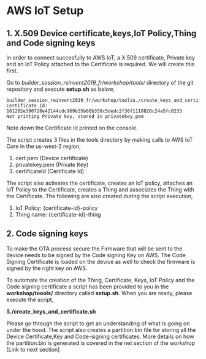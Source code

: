 # AWS IoT Setup 

## 1. X.509 Device certificate,keys,IoT Policy,Thing and Code signing keys

In order to connect succesfully to AWS IoT, a X.509 certificate, Private key and an IoT Policy attached to the Certificate is required. We will create this first.

Go to _builder_session_reinvent2019_fr/workshop/tools/_ directory of the git repository and execute **setup.sh** as below,

```
builder_session_reinvent2019_fr/workshop/tools$./create_keys_and_certificate.sh
Certificate Id: 161202e390728e42144cdc969b35b60b358c5dedc2f36f1110820c24a5fc0233
Not printing Private key, stored in privatekey.pem
```

Note down the Certificate Id printed on the console.

The script creates 3 files in the tools directory by making calls to AWS IoT Core in the us-west-2 region,

1. cert.pem (Device certificate)
2. privatekey.pem (Private Key)
3. certificateId (Certificate Id)

The script also activates the certificate, creates an IoT policy, attaches an IoT Policy to the Certificate, creates a Thing and associates the Thing with the Certificate. The following are also created during the script execution,

1. IoT Policy: {certificate-id}-policy
2. Thing name: {certificate-id}-thing

## 2. Code signing keys
To make the OTA process secure the Firmware that will be sent to the device needs to be signed by the Code signing Key on AWS. The Code Signing Certificate is loaded on the device as well to check the firmware is signed by the right key on AWS. 

To automate the creation of the Thing, Certificate, Keys, IoT Policy and the Code signing certificate a script has been provided to you in the **workshop/toools/** directory called **setup.sh**. When you are ready, please execute the script,

$**./create_keys_and_certificate.sh**

Please go through the script to get an understanding of what is going on under the hood. The script also creates a partition.bin file for storing all the Device Certificate,Key and Code-signing certificates. More details on how the partition.bin is generated is covered in the net section of the workshop [Link to next section]


